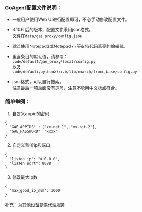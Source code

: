 ### GoAgent配置文件说明：
 
- 一般用户使用Web UI进行配置即可，不必手动修改配置文件。

- 3.10.6 后的版本，配置文件采用json格式。   
  文件在`data/gae_proxy/config.json`

- 建议使用Notepad2或Notepad++等支持代码高亮的编辑器。

- 里面条目的默认值，请参考：  
`code/default/gae_proxy/local/config.py`  
以及  
`code/default/python27/1.0/lib/noarch/front_base/config.py`


- json格式，可以自行搜索。  
  注意最后一项后面没有逗号，注意不能用中文标点符合。


### 简单举例：
1. 自定义appid的密码
```
{
  "GAE_APPIDS" : ["xx-net-1", "xx-net-2"],
  "GAE_PASSWORD": "xxxx"
}
```

2. 自定义监听ip和端口
```
{
  "listen_ip": "0.0.0.0",
  "listen_port": 8088
}
```

3. 修改最大ip数
```
{
  "max_good_ip_num": 1000
}
```




补充：[为其他设备提供代理服务](https://github.com/XX-net/XX-Net/wiki/%E4%B8%BA%E5%85%B6%E4%BB%96%E8%AE%BE%E5%A4%87%E6%8F%90%E4%BE%9B%E4%BB%A3%E7%90%86%E6%9C%8D%E5%8A%A1)